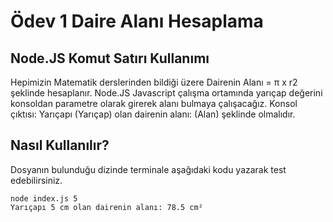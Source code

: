 # Ödev 1 Daire Alanı Hesaplama
## Node.JS Komut Satırı Kullanımı

Hepimizin Matematik derslerinden bildiği üzere Dairenin Alanı = π x r2 şeklinde hesaplanır. Node.JS Javascript çalışma ortamında yarıçap değerini konsoldan parametre olarak girerek alanı bulmaya çalışacağız. Konsol çıktısı: Yarıçapı (Yarıçap) olan dairenin alanı: (Alan) şeklinde olmalıdır.

## Nasıl Kullanılır?
Dosyanın bulunduğu dizinde terminale aşağıdaki kodu yazarak test edebilirsiniz.
```
node index.js 5
Yarıçapı 5 cm olan dairenin alanı: 78.5 cm²
```